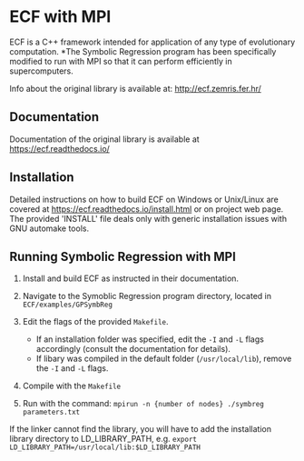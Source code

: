 # ECF with MPI

ECF is a C++ framework intended for application of any type of evolutionary computation. *The Symbolic Regression program has been specifically modified to run with MPI so that it can perform efficiently in supercomputers. 

Info about the original library is available at: http://ecf.zemris.fer.hr/

## Documentation

Documentation of the original library is available at https://ecf.readthedocs.io/

## Installation

Detailed instructions on how to build ECF on Windows or Unix/Linux are covered at https://ecf.readthedocs.io/install.html or on project web page. The provided 'INSTALL' file deals only with generic installation issues with  GNU automake tools.

## Running Symbolic Regression with MPI

1. Install and build ECF as instructed in their documentation.
2. Navigate to the Symoblic Regression program directory, located in ```ECF/examples/GPSymbReg```
3. Edit the flags of the provided ```Makefile```.

   - If an installation folder was specified, edit the ```-I``` and ```-L``` flags accordingly (consult the documentation for details).
   - If libary was compiled in the default folder (```/usr/local/lib```), remove the ```-I``` and ```-L``` flags.
5. Compile with the ```Makefile```
6. Run with the command: ```mpirun -n {number of nodes} ./symbreg parameters.txt```

If the linker cannot find the library, you will have to add the installation library directory to LD_LIBRARY_PATH, e.g. ```export LD_LIBRARY_PATH=/usr/local/lib:$LD_LIBRARY_PATH```

